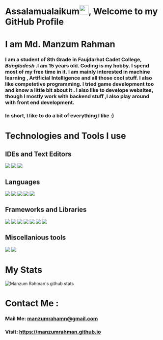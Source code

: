 # Assalamualaikum<img src="https://raw.githubusercontent.com/MartinHeinz/MartinHeinz/master/wave.gif" width="30px">, Welcome to my GitHub Profile

# I am Md. Manzum Rahman
### I am a student of 8th Grade in Faujdarhat Cadet College, *Bangladesh* .I am 15 years old. Coding is my hobby. I spend most of my free time in it. I am mainly interested in machine learning , Artificial Intelligence and all those cool stuff. I also like competetive programming. I tried game development too and know a little bit about it . I also like to develope websites, though I mostly  work with backend stuff ,I also play around with front end development.

### **In short, I like to do a bit of everything I like :)**
  


# Technologies and Tools I use
## IDEs and Text Editors
![](https://img.shields.io/badge/Editor-VS%20Code-blue)
![](https://img.shields.io/badge/Editor-Sublime%20Text%20Editor-blue)
![](https://img.shields.io/badge/IDE-Pycharm-blue)
## Languages 
![](https://img.shields.io/badge/Language-HTML-blue)
![](https://img.shields.io/badge/Language-CSS-blue)
![](https://img.shields.io/badge/Language-Java%20Script-blue)
![](https://img.shields.io/badge/Language-Python-blue)
![](https://img.shields.io/badge/Language-C%20Sharp-blue)
## Frameworks and Libraries
![](https://img.shields.io/badge/Framework-Flask-blue)
![](https://img.shields.io/badge/Framework-Bootsrap-blue)
![](https://img.shields.io/badge/Framework-Tailwind%20CSS-blue)
![](https://img.shields.io/badge/Library-Open%20CV-blue)
![](https://img.shields.io/badge/Library-Pandas-blue)
![](https://img.shields.io/badge/Library-Scikit%20Learn-blue)
![](https://img.shields.io/badge/Library-Pygame-blue)
## Miscellanious tools
![](https://img.shields.io/badge/Version%20Control%20System-Git-blue)
![](https://img.shields.io/badge/Database-MySQL-blue)

# My Stats
![Manzum Rahman's github stats](https://github-readme-stats.vercel.app/api?username=manzumrahman&show_icons=true&theme=radical)


# **Contact Me** :
### Mail Me: **manzumrahamn@gmail.com** 
### Visit: **https://manzumrahman.github.io**
